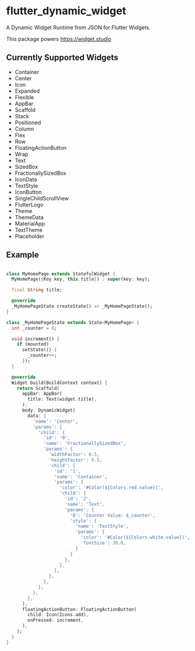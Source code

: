 # flutter_dynamic_widget

A Dynamic Widget Runtime from JSON for Flutter Widgets.

This package powers https://widget.studio

## Currently Supported Widgets

- Container
- Center
- Icon
- Expanded
- Flexible
- AppBar
- Scaffold
- Stack
- Positioned
- Column
- Flex
- Row
- FloatingActionButton
- Wrap
- Text
- SizedBox
- FractionallySizedBox
- IconData
- TextStyle
- IconButton
- SingleChildScrollView
- FlutterLogo
- Theme
- ThemeData
- MaterialApp
- TextTheme
- Placeholder

## Example

```dart

class MyHomePage extends StatefulWidget {
  MyHomePage({Key key, this.title}) : super(key: key);

  final String title;

  @override
  _MyHomePageState createState() => _MyHomePageState();
}

class _MyHomePageState extends State<MyHomePage> {
  int _counter = 0;

  void increment() {
    if (mounted)
      setState(() {
        _counter++;
      });
  }

  @override
  Widget build(BuildContext context) {
    return Scaffold(
      appBar: AppBar(
        title: Text(widget.title),
      ),
      body: DynamicWidget(
        data: {
          'name': 'Center',
          'params': {
            'child': {
              'id': '0',
              'name': 'FractionallySizedBox',
              'params': {
                'widthFactor': 0.5,
                'heightFactor': 0.5,
                'child': {
                  'id': '1',
                  'name': 'Container',
                  'params': {
                    'color': '#Color(${Colors.red.value})',
                    'child': {
                      'id': '2',
                      'name': 'Text',
                      'params': {
                        '0': 'Counter Value: $_counter',
                        'style': {
                          'name': 'TextStyle',
                          'params': {
                            'color': '#Color(${Colors.white.value})',
                            'fontSize': 30.0,
                          }
                        }
                      },
                    },
                  },
                },
              },
            },
          },
        },
      ),
      floatingActionButton: FloatingActionButton(
        child: Icon(Icons.add),
        onPressed: increment,
      ),
    );
  }
}

```
